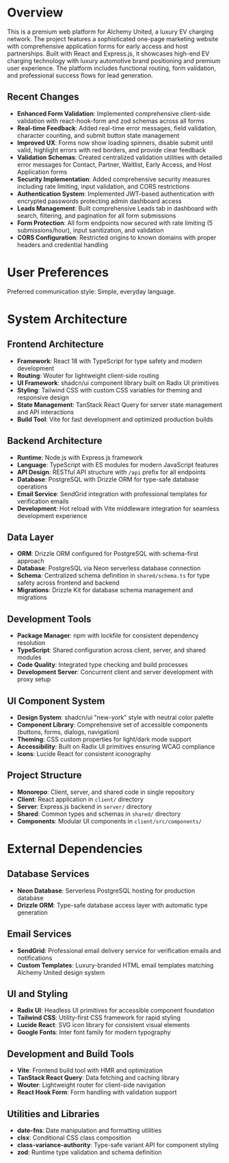 # Overview

This is a premium web platform for Alchemy United, a luxury EV charging network. The project features a sophisticated one-page marketing website with comprehensive application forms for early access and host partnerships. Built with React and Express.js, it showcases high-end EV charging technology with luxury automotive brand positioning and premium user experience. The platform includes functional routing, form validation, and professional success flows for lead generation.

## Recent Changes
- **Enhanced Form Validation**: Implemented comprehensive client-side validation with react-hook-form and zod schemas across all forms
- **Real-time Feedback**: Added real-time error messages, field validation, character counting, and submit button state management
- **Improved UX**: Forms now show loading spinners, disable submit until valid, highlight errors with red borders, and provide clear feedback
- **Validation Schemas**: Created centralized validation utilities with detailed error messages for Contact, Partner, Waitlist, Early Access, and Host Application forms
- **Security Implementation**: Added comprehensive security measures including rate limiting, input validation, and CORS restrictions
- **Authentication System**: Implemented JWT-based authentication with encrypted passwords protecting admin dashboard access
- **Leads Management**: Built comprehensive Leads tab in dashboard with search, filtering, and pagination for all form submissions
- **Form Protection**: All form endpoints now secured with rate limiting (5 submissions/hour), input sanitization, and validation
- **CORS Configuration**: Restricted origins to known domains with proper headers and credential handling

# User Preferences

Preferred communication style: Simple, everyday language.

# System Architecture

## Frontend Architecture
- **Framework**: React 18 with TypeScript for type safety and modern development
- **Routing**: Wouter for lightweight client-side routing
- **UI Framework**: shadcn/ui component library built on Radix UI primitives
- **Styling**: Tailwind CSS with custom CSS variables for theming and responsive design
- **State Management**: TanStack React Query for server state management and API interactions
- **Build Tool**: Vite for fast development and optimized production builds

## Backend Architecture
- **Runtime**: Node.js with Express.js framework
- **Language**: TypeScript with ES modules for modern JavaScript features
- **API Design**: RESTful API structure with `/api` prefix for all endpoints
- **Database**: PostgreSQL with Drizzle ORM for type-safe database operations
- **Email Service**: SendGrid integration with professional templates for verification emails
- **Development**: Hot reload with Vite middleware integration for seamless development experience

## Data Layer
- **ORM**: Drizzle ORM configured for PostgreSQL with schema-first approach
- **Database**: PostgreSQL via Neon serverless database connection
- **Schema**: Centralized schema definition in `shared/schema.ts` for type safety across frontend and backend
- **Migrations**: Drizzle Kit for database schema management and migrations

## Development Tools
- **Package Manager**: npm with lockfile for consistent dependency resolution
- **TypeScript**: Shared configuration across client, server, and shared modules
- **Code Quality**: Integrated type checking and build processes
- **Development Server**: Concurrent client and server development with proxy setup

## UI Component System
- **Design System**: shadcn/ui "new-york" style with neutral color palette
- **Component Library**: Comprehensive set of accessible components (buttons, forms, dialogs, navigation)
- **Theming**: CSS custom properties for light/dark mode support
- **Accessibility**: Built on Radix UI primitives ensuring WCAG compliance
- **Icons**: Lucide React for consistent iconography

## Project Structure
- **Monorepo**: Client, server, and shared code in single repository
- **Client**: React application in `client/` directory
- **Server**: Express.js backend in `server/` directory  
- **Shared**: Common types and schemas in `shared/` directory
- **Components**: Modular UI components in `client/src/components/`

# External Dependencies

## Database Services
- **Neon Database**: Serverless PostgreSQL hosting for production database
- **Drizzle ORM**: Type-safe database access layer with automatic type generation

## Email Services
- **SendGrid**: Professional email delivery service for verification emails and notifications
- **Custom Templates**: Luxury-branded HTML email templates matching Alchemy United design system

## UI and Styling
- **Radix UI**: Headless UI primitives for accessible component foundation
- **Tailwind CSS**: Utility-first CSS framework for rapid styling
- **Lucide React**: SVG icon library for consistent visual elements
- **Google Fonts**: Inter font family for modern typography

## Development and Build Tools
- **Vite**: Frontend build tool with HMR and optimization
- **TanStack React Query**: Data fetching and caching library
- **Wouter**: Lightweight router for client-side navigation
- **React Hook Form**: Form handling with validation support

## Utilities and Libraries
- **date-fns**: Date manipulation and formatting utilities
- **clsx**: Conditional CSS class composition
- **class-variance-authority**: Type-safe variant API for component styling
- **zod**: Runtime type validation and schema definition